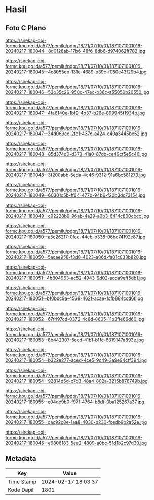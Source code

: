 # Hasil

## Foto C Plano

https://sirekap-obj-formc.kpu.go.id/a577/pemilu/pdpr/18/71/07/10/01/1871071001016-20240217-180044--8d0128ab-17b6-48f6-8db6-d974062ff782.jpg

https://sirekap-obj-formc.kpu.go.id/a577/pemilu/pdpr/18/71/07/10/01/1871071001016-20240217-180045--4c8055eb-131e-4689-b39c-f050e43f29b4.jpg

https://sirekap-obj-formc.kpu.go.id/a577/pemilu/pdpr/18/71/07/10/01/1871071001016-20240217-180046--53b35c26-958c-47ec-b36c-a55050b26550.jpg

https://sirekap-obj-formc.kpu.go.id/a577/pemilu/pdpr/18/71/07/10/01/1871071001016-20240217-180047--4fa6140e-1bf9-4b37-b26e-899945f1934b.jpg

https://sirekap-obj-formc.kpu.go.id/a577/pemilu/pdpr/18/71/07/10/01/1871071001016-20240217-180047--34d069ee-2fc1-437c-a424-c40a3445be52.jpg

https://sirekap-obj-formc.kpu.go.id/a577/pemilu/pdpr/18/71/07/10/01/1871071001016-20240217-180048--85d374d0-d373-41a0-87db-ce49cf5e5c46.jpg

https://sirekap-obj-formc.kpu.go.id/a577/pemilu/pdpr/18/71/07/10/01/1871071001016-20240217-180048--3f200abb-5eda-4c46-9312-91a6bc581273.jpg

https://sirekap-obj-formc.kpu.go.id/a577/pemilu/pdpr/18/71/07/10/01/1871071001016-20240217-180049--60301c5b-ff04-477b-94b6-f20b3dc73154.jpg

https://sirekap-obj-formc.kpu.go.id/a577/pemilu/pdpr/18/71/07/10/01/1871071001016-20240217-180049--c92228b9-96ab-4a29-a9b3-6414c800cbcc.jpg

https://sirekap-obj-formc.kpu.go.id/a577/pemilu/pdpr/18/71/07/10/01/1871071001016-20240217-180050--a5c26217-0fcc-44eb-b338-96bc74192e87.jpg

https://sirekap-obj-formc.kpu.go.id/a577/pemilu/pdpr/18/71/07/10/01/1871071001016-20240217-180050--5acae958-f3d8-4023-a86d-fa01c833b828.jpg

https://sirekap-obj-formc.kpu.go.id/a577/pemilu/pdpr/18/71/07/10/01/1871071001016-20240217-180051--4b804963-ac52-4943-9d02-acda9eff5db1.jpg

https://sirekap-obj-formc.kpu.go.id/a577/pemilu/pdpr/18/71/07/10/01/1871071001016-20240217-180051--bf0bdc9a-4569-462f-acae-1cfb884ccd6f.jpg

https://sirekap-obj-formc.kpu.go.id/a577/pemilu/pdpr/18/71/07/10/01/1871071001016-20240217-180052--67f497cd-0372-4c8d-8605-11b3ffe66d60.jpg

https://sirekap-obj-formc.kpu.go.id/a577/pemilu/pdpr/18/71/07/10/01/1871071001016-20240217-180053--8b442307-5ccd-41b1-b11c-6319147a893e.jpg

https://sirekap-obj-formc.kpu.go.id/a577/pemilu/pdpr/18/71/07/10/01/1871071001016-20240217-180054--b322e277-aced-4ce5-9c49-3a9e94cff394.jpg

https://sirekap-obj-formc.kpu.go.id/a577/pemilu/pdpr/18/71/07/10/01/1871071001016-20240217-180054--92814d5d-c7d3-48a4-802a-3215b876749b.jpg

https://sirekap-obj-formc.kpu.go.id/a577/pemilu/pdpr/18/71/07/10/01/1871071001016-20240217-180055--e04de9b0-f97f-4764-b8df-0ba125267a37.jpg

https://sirekap-obj-formc.kpu.go.id/a577/pemilu/pdpr/18/71/07/10/01/1871071001016-20240217-180055--dac92c8e-1aa8-4030-b230-fcedb9b2a52e.jpg

https://sirekap-obj-formc.kpu.go.id/a577/pemilu/pdpr/18/71/07/10/01/1871071001016-20240217-180045--e6806183-5ee2-4809-a0bc-51d1b2c97d30.jpg


## Metadata

| Key        | Value               |
| ---------- | ------------------- |
| Time Stamp | 2024-02-17 18:03:37 |
| Kode Dapil | 1801                |



